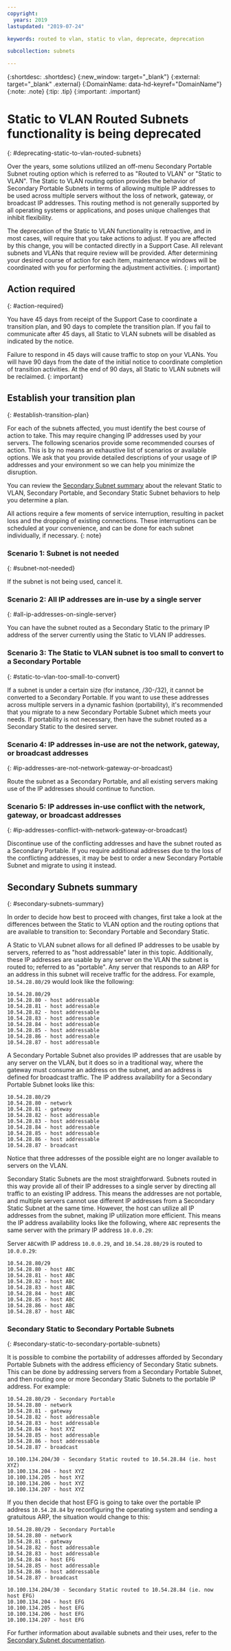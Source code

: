 ```yaml
---
copyright:
  years: 2019
lastupdated: "2019-07-24"

keywords: routed to vlan, static to vlan, deprecate, deprecation

subcollection: subnets

---
```


{:shortdesc: .shortdesc}
{:new_window: target="_blank"}
{:external: target="_blank" .external}
{:DomainName: data-hd-keyref="DomainName"} 
{:note: .note}
{:tip: .tip}
{:important: .important}

# Static to VLAN Routed Subnets functionality is being deprecated
{: #deprecating-static-to-vlan-routed-subnets}

Over the years, some solutions utilized an off-menu Secondary Portable Subnet routing option which is referred to as "Routed to VLAN" or "Static to VLAN". The Static to VLAN routing option provides the behavior of Secondary Portable Subnets in terms of allowing multiple IP addresses to be used across multiple servers without the loss of network, gateway, or broadcast IP addresses. This routing method is not generally supported by all operating systems or applications, and poses unique challenges that inhibit flexibility.

The deprecation of the Static to VLAN functionality is retroactive, and in most cases, will require that you take actions to adjust. If you are affected by this change, you will be contacted directly in a Support Case. All relevant subnets and VLANs that require review will be provided. After determining your desired course of action for each item, maintenance windows will be coordinated with you for performing the adjustment activities.
{: important}

## Action required
{: #action-required}

You have 45 days from receipt of the Support Case to coordinate a transition plan, and 90 days to complete the transition plan. If you fail to communicate after 45 days, all Static to VLAN subnets will be disabled as indicated by the notice. 

Failure to respond in 45 days will cause traffic to stop on your VLANs. You will have 90 days from the date of the initial notice to coordinate completion of transition activities. At the end of 90 days, all Static to VLAN subnets will be reclaimed.
{: important} 

## Establish your transition plan
{: #establish-transition-plan}

For each of the subnets affected, you must identify the best course of action to take. This may require changing IP addresses used by your servers. The following scenarios provide some recommended courses of action. This is by no means an exhaustive list of scenarios or available options. We ask that you provide detailed descriptions of your usage of IP addresses and your environment so we can help you minimize the disruption. 

You can review the [Secondary Subnet summary](#secondary-subnets-summary) about the relevant Static to VLAN, Secondary Portable, and Secondary Static Subnet behaviors to help you determine a plan.

All actions require a few moments of service interruption, resulting in packet loss and the dropping of existing connections. These interruptions can be scheduled at your convenience, and can be done for each subnet individually, if necessary.
{: note}


### Scenario 1: Subnet is not needed
{: #subnet-not-needed}

If the subnet is not being used, cancel it.

### Scenario 2: All IP addresses are in-use by a single server
{: #all-ip-addresses-on-single-server}

You can have the subnet routed as a Secondary Static to the primary IP address of the server currently using the Static to VLAN IP addresses.


### Scenario 3: The Static to VLAN subnet is too small to convert to a Secondary Portable
{: #static-to-vlan-too-small-to-convert}

If a subnet is under a certain size (for instance, /30-/32), it cannot be converted to a Secondary Portable. If you want to use these addresses across multiple servers in a dynamic fashion (portability), it's recommended that you migrate to a new Secondary Portable Subnet which meets your needs. If portability is not necessary, then have the subnet routed as a Secondary Static to the desired server.

### Scenario 4: IP addresses in-use are not the network, gateway, or broadcast addresses
{: #ip-addresses-are-not-network-gateway-or-broadcast}

Route the subnet as a Secondary Portable, and all existing servers making use of the IP addresses should continue to function.

### Scenario 5: IP addresses in-use conflict with the network, gateway, or broadcast addresses
{: #ip-addresses-conflict-with-network-gateway-or-broadcast}

Discontinue use of the conflicting addresses and have the subnet routed as a Secondary Portable. If you require additional addresses due to the loss of the conflicting addresses, it may be best to order a new Secondary Portable Subnet and migrate to using it instead.

## Secondary Subnets summary
{: #secondary-subnets-summary}

In order to decide how best to proceed with changes, first take a look at the differences between the Static to VLAN option and the routing options that are available to transition to: Secondary Portable and Secondary Static.

A Static to VLAN subnet allows for all defined IP addresses to be usable by servers, referred to as "host addressable" later in this topic. Additionally, these IP addresses are usable by any server on the VLAN the subnet is routed to; referred to as  "portable". Any server that responds to an ARP for an address in this subnet will receive traffic for the address. For example, `10.54.28.80/29` would look like the following:

```
10.54.28.80/29
10.54.28.80 - host addressable
10.54.28.81 - host addressable
10.54.28.82 - host addressable
10.54.28.83 - host addressable
10.54.28.84 - host addressable
10.54.28.85 - host addressable
10.54.28.86 - host addressable
10.54.28.87 - host addressable
```

A Secondary Portable Subnet also provides IP addresses that are usable by any server on the VLAN, but it does so in a traditional way, where the gateway must consume an address on the subnet, and an address is defined for broadcast traffic. The IP address availability for a Secondary Portable Subnet looks like this:

```
10.54.28.80/29
10.54.28.80 - network
10.54.28.81 - gateway
10.54.28.82 - host addressable
10.54.28.83 - host addressable
10.54.28.84 - host addressable
10.54.28.85 - host addressable
10.54.28.86 - host addressable
10.54.28.87 - broadcast
```

Notice that three addresses of the possible eight are no longer available to servers on the VLAN.

Secondary Static Subnets are the most straightforward. Subnets routed in this way provide all of their IP addresses to a single server by directing all traffic to an existing IP address. This means the addresses are not portable, and multiple servers cannot use different IP addresses from a Secondary Static Subnet at the same time. However, the host can utilize all IP addresses from the subnet, making IP utilization more efficient. This means the IP address availability looks like the following, where `ABC` represents the same server with the primary IP address `10.0.0.29`:

Server `ABC`with IP address `10.0.0.29`, and `10.54.28.80/29` is routed to `10.0.0.29`:


```
10.54.28.80/29
10.54.28.80 - host ABC
10.54.28.81 - host ABC
10.54.28.82 - host ABC
10.54.28.83 - host ABC
10.54.28.84 - host ABC
10.54.28.85 - host ABC
10.54.28.86 - host ABC
10.54.28.87 - host ABC
```

### Secondary Static to Secondary Portable Subnets
{: #secondary-static-to-secondary-portable-subnets}

It is possible to combine the portability of addresses afforded by Secondary Portable Subnets with the address efficiency of Secondary Static subnets. This can be done by addressing servers from a Secondary Portable Subnet, and then routing one or more Secondary Static Subnets to the portable IP address. For example:


```
10.54.28.80/29 - Secondary Portable
10.54.28.80 - network
10.54.28.81 - gateway
10.54.28.82 - host addressable
10.54.28.83 - host addressable
10.54.28.84 - host XYZ
10.54.28.85 - host addressable
10.54.28.86 - host addressable
10.54.28.87 - broadcast
```


```
10.100.134.204/30 - Secondary Static routed to 10.54.28.84 (ie. host XYZ)
10.100.134.204 - host XYZ
10.100.134.205 - host XYZ
10.100.134.206 - host XYZ
10.100.134.207 - host XYZ
```

If you then decide that host EFG is going to take over the portable IP address `10.54.28.84` by reconfiguring the operating system and sending a gratuitous ARP, the situation would change to this:


```
10.54.28.80/29 - Secondary Portable
10.54.28.80 - network
10.54.28.81 - gateway
10.54.28.82 - host addressable
10.54.28.83 - host addressable
10.54.28.84 - host EFG
10.54.28.85 - host addressable
10.54.28.86 - host addressable
10.54.28.87 - broadcast
```


```
10.100.134.204/30 - Secondary Static routed to 10.54.28.84 (ie. now host EFG)
10.100.134.204 - host EFG
10.100.134.205 - host EFG
10.100.134.206 - host EFG
10.100.134.207 - host EFG
```

For further information about available subnets and their uses, refer to the [Secondary Subnet documentation](/docs/infrastructure/subnets?topic=subnets-about-subnets-and-ips#secondary-subnets).
